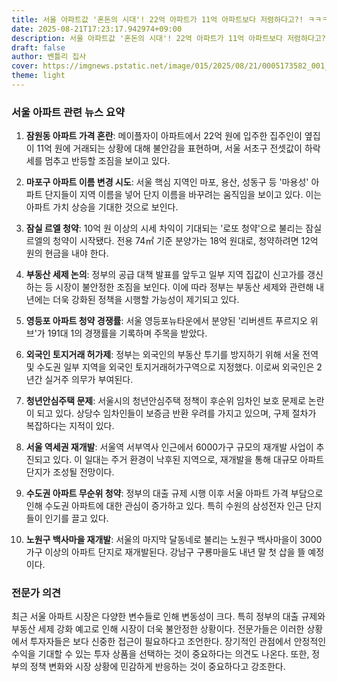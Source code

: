```yaml
---
title: 서울 아파트값 '혼돈의 시대'! 22억 아파트가 11억 아파트보다 저렴하다고?! ㅋㅋㅋ 요즘 아파트 시장 근황!!
date: 2025-08-21T17:23:17.942974+09:00
description: 서울 아파트값 '혼돈의 시대'! 22억 아파트가 11억 아파트보다 저렴하다고?! ㅋㅋㅋ 요즘 아파트 시장 근황!!
draft: false
author: 벤틀리 집사
cover: https://imgnews.pstatic.net/image/015/2025/08/21/0005173582_001_20250821142213613.jpg
theme: light
---
```


### 서울 아파트 관련 뉴스 요약

1. **잠원동 아파트 가격 혼란**: 메이플자이 아파트에서 22억 원에 입주한 집주인이 옆집이 11억 원에 거래되는 상황에 대해 불안감을 표현하며, 서울 서초구 전셋값이 하락세를 멈추고 반등할 조짐을 보이고 있다.

2. **마포구 아파트 이름 변경 시도**: 서울 핵심 지역인 마포, 용산, 성동구 등 '마용성' 아파트 단지들이 지역 이름을 넣어 단지 이름을 바꾸려는 움직임을 보이고 있다. 이는 아파트 가치 상승을 기대한 것으로 보인다.

3. **잠실 르엘 청약**: 10억 원 이상의 시세 차익이 기대되는 '로또 청약'으로 불리는 잠실 르엘의 청약이 시작됐다. 전용 74㎡ 기준 분양가는 18억 원대로, 청약하려면 12억 원의 현금을 내야 한다.

4. **부동산 세제 논의**: 정부의 공급 대책 발표를 앞두고 일부 지역 집값이 신고가를 갱신하는 등 시장이 불안정한 조짐을 보인다. 이에 따라 정부는 부동산 세제와 관련해 내년에는 더욱 강화된 정책을 시행할 가능성이 제기되고 있다.

5. **영등포 아파트 청약 경쟁률**: 서울 영등포뉴타운에서 분양된 '리버센트 푸르지오 위브'가 191대 1의 경쟁률을 기록하며 주목을 받았다.

6. **외국인 토지거래 허가제**: 정부는 외국인의 부동산 투기를 방지하기 위해 서울 전역 및 수도권 일부 지역을 외국인 토지거래허가구역으로 지정했다. 이로써 외국인은 2년간 실거주 의무가 부여된다.

7. **청년안심주택 문제**: 서울시의 청년안심주택 정책이 후순위 임차인 보호 문제로 논란이 되고 있다. 상당수 임차인들이 보증금 반환 우려를 가지고 있으며, 구제 절차가 복잡하다는 지적이 있다.

8. **서울 역세권 재개발**: 서울역 서부역사 인근에서 6000가구 규모의 재개발 사업이 추진되고 있다. 이 일대는 주거 환경이 낙후된 지역으로, 재개발을 통해 대규모 아파트 단지가 조성될 전망이다.

9. **수도권 아파트 무순위 청약**: 정부의 대출 규제 시행 이후 서울 아파트 가격 부담으로 인해 수도권 아파트에 대한 관심이 증가하고 있다. 특히 수원의 삼성전자 인근 단지들이 인기를 끌고 있다.

10. **노원구 백사마을 재개발**: 서울의 마지막 달동네로 불리는 노원구 백사마을이 3000가구 이상의 아파트 단지로 재개발된다. 강남구 구룡마을도 내년 말 첫 삽을 뜰 예정이다.

### 전문가 의견

최근 서울 아파트 시장은 다양한 변수들로 인해 변동성이 크다. 특히 정부의 대출 규제와 부동산 세제 강화 예고로 인해 시장이 더욱 불안정한 상황이다. 전문가들은 이러한 상황에서 투자자들은 보다 신중한 접근이 필요하다고 조언한다. 장기적인 관점에서 안정적인 수익을 기대할 수 있는 투자 상품을 선택하는 것이 중요하다는 의견도 나온다. 또한, 정부의 정책 변화와 시장 상황에 민감하게 반응하는 것이 중요하다고 강조한다.